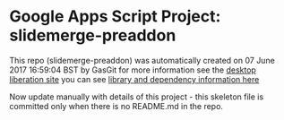 # Google Apps Script Project: slidemerge-preaddon
This repo (slidemerge-preaddon) was automatically created on 07 June 2017 16:59:04 BST by GasGit
for more information see the [desktop liberation site](http://ramblings.mcpher.com/Home/excelquirks/drivesdk/gettinggithubready "desktop liberation")
you can see [library and dependency information here](dependencies.md)

Now update manually with details of this project - this skeleton file is committed only when there is no README.md in the repo.